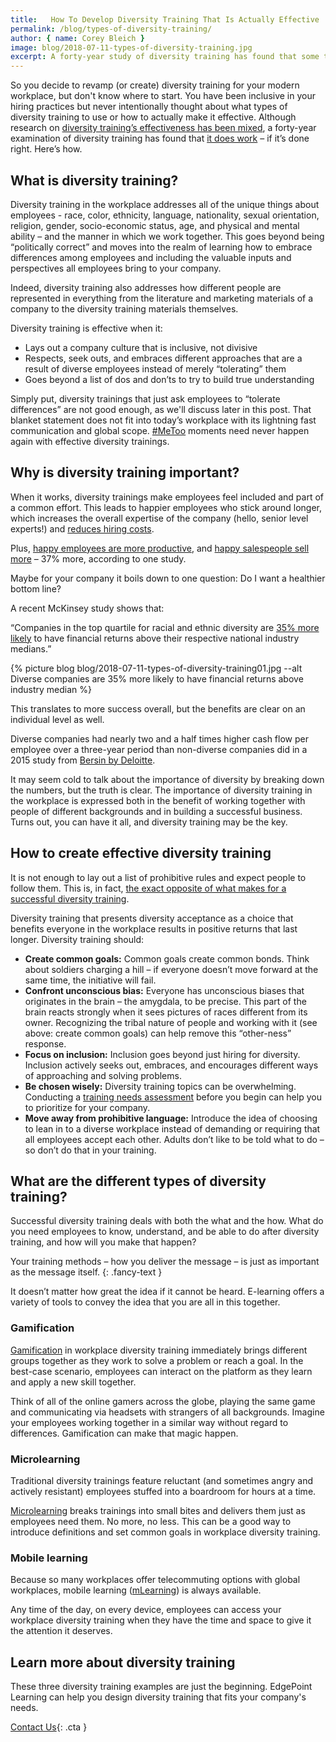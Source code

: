 ```yaml
---
title:   How To Develop Diversity Training That Is Actually Effective
permalink: /blog/types-of-diversity-training/
author: { name: Corey Bleich }
image: blog/2018-07-11-types-of-diversity-training.jpg
excerpt: A forty-year study of diversity training has found that some types of diversity training do work – when it’s done right. Here’s how.
---
```


So you decide to revamp (or create) diversity training for your modern workplace, but don't know where to start. You have been inclusive in your hiring practices but never intentionally thought about what types of diversity training to use or how to actually make it effective. Although research on [diversity training’s effectiveness has been mixed](https://onlinelibrary.wiley.com/doi/full/10.1002/hrdq.1193), a forty-year examination of diversity training has found that [it does work](http://psycnet.apa.org/record/2016-43598-001) – if it’s done right. Here’s how.

## What is diversity training?

Diversity training in the workplace addresses all of the unique things about employees - race, color, ethnicity, language, nationality, sexual orientation, religion, gender, socio-economic status, age, and physical and mental ability – and the manner in which we work together. This goes beyond being “politically correct” and moves into the realm of learning how to embrace differences among employees and including the valuable inputs and perspectives all employees bring to your company.

Indeed, diversity training also addresses how different people are represented in everything from the literature and marketing materials of a company to the diversity training materials themselves.

Diversity training is effective when it:

* Lays out a company culture that is inclusive, not divisive
* Respects, seek outs, and embraces different approaches that are a result of diverse employees instead of merely “tolerating” them
* Goes beyond a list of dos and don’ts to try to build true understanding

Simply put, diversity trainings that just ask employees to “tolerate differences” are not good enough, as we'll discuss later in this post. That blanket statement does not fit into today’s workplace with its lightning fast communication and global scope. [#MeToo](/blog/online-sexual-harassment-training/) moments need never happen again with effective diversity trainings.

## Why is diversity training important?

When it works, diversity trainings make employees feel included and part of a common effort. This leads to happier employees who stick around longer, which increases the overall expertise of the company (hello, senior level experts!) and [reduces hiring costs](/blog/how-to-train-new-employees/).

Plus, [happy employees are more productive](http://www.smf.co.uk/wp-content/uploads/2015/10/Social-Market-Foundation-Publication-Briefing-CAGE-4-Are-happy-workers-more-productive-281015.pdf#page=9), and [happy salespeople sell more](https://hbr.org/2011/06/the-happiness-dividend) – 37% more, according to one study.

Maybe for your company it boils down to one question: Do I want a healthier bottom line?

A recent McKinsey study shows that:

“Companies in the top quartile for racial and ethnic diversity are [35% more likely](http://www.mckinsey.com/business-functions/organization/our-insights/why-diversity-matters) to have financial returns above their respective national industry medians.”

{% picture blog blog/2018-07-11-types-of-diversity-training01.jpg --alt Diverse companies are 35% more likely to have financial returns above industry median %}


This translates to more success overall, but the benefits are clear on an individual level as well.

Diverse companies had nearly two and a half times higher cash flow per employee over a three-year period than non-diverse companies did in a 2015 study from [Bersin by Deloitte](http://www.bersin.com/News/PressArticles.aspx?id=19377).

It may seem cold to talk about the importance of diversity by breaking down the numbers, but the truth is clear. The importance of diversity training in the workplace is expressed both in the benefit of working together with people of different backgrounds and in building a successful business. Turns out, you can have it all, and diversity training may be the key.

## How to create effective diversity training

It is not enough to lay out a list of prohibitive rules and expect people to follow them. This is, in fact, [the exact opposite of what makes for a successful diversity training](http://journals.sagepub.com/doi/abs/10.1177/0956797611427918). 

Diversity training that presents diversity acceptance as a choice that benefits everyone in the workplace results in positive returns that last longer. Diversity training should:

* <strong>Create common goals:</strong> Common goals create common bonds. Think about soldiers charging a hill – if everyone doesn’t move forward at the same time, the initiative will fail.
* <strong>Confront unconscious bias:</strong> Everyone has unconscious biases that originates in the brain – the amygdala, to be precise. This part of the brain reacts strongly when it sees pictures of races different from its owner. Recognizing the tribal nature of people and working with it (see above: create common goals) can help remove this “other-ness” response.
* <strong>Focus on inclusion:</strong> Inclusion goes beyond just hiring for diversity. Inclusion actively seeks out, embraces, and encourages different ways of approaching and solving problems.
* <strong>Be chosen wisely:</strong> Diversity training topics can be overwhelming. Conducting a [training needs assessment](/blog/training-needs-analysis/) before you begin can help you to prioritize for your company.
* <strong>Move away from prohibitive language:</strong> Introduce the idea of choosing to lean in to a diverse workplace instead of demanding or requiring that all employees accept each other. Adults don’t like to be told what to do – so don’t do that in your training.

## What are the different types of diversity training?

Successful diversity training deals with both the what and the how. What do you need employees to know, understand, and be able to do after diversity training, and how will you make that happen?

Your training methods – how you deliver the message – is just as important as the message itself. 
{: .fancy-text }

It doesn’t matter how great the idea if it cannot be heard. E-learning offers a variety of tools to convey the idea that you are all in this together.

### Gamification
[Gamification](/blog/gamification-in-elearning/) in workplace diversity training immediately brings different groups together as they work to solve a problem or reach a goal. In the best-case scenario, employees can interact on the platform as they learn and apply a new skill together.

Think of all of the online gamers across the globe, playing the same game and communicating via headsets with strangers of all backgrounds. Imagine your employees working together in a similar way without regard to differences. Gamification can make that magic happen.

### Microlearning

Traditional diversity trainings feature reluctant (and sometimes angry and actively resistant) employees stuffed into a boardroom for hours at a time.

[Microlearning](/blog/types-of-microlearning/) breaks trainings into small bites and delivers them just as employees need them. No more, no less. This can be a good way to introduce definitions and set common goals in workplace diversity training.

### Mobile learning

Because so many workplaces offer telecommuting options with global workplaces, mobile learning ([mLearning](/blog/what-is-mlearning/)) is always available.

Any time of the day, on every device, employees can access your workplace diversity training when they have the time and space to give it the attention it deserves.

## Learn more about diversity training
These three diversity training examples are just the beginning. EdgePoint Learning can help you design diversity training that fits your company's needs. 
  
[Contact Us](/contact/ ){: .cta }
